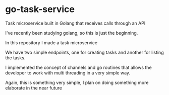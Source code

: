 # go-task-service
Task microservice built in Golang that receives calls through an API

I've recently been studying golang, so this is just the beginning.

In this repository I made a task microservice 

We have two simple endpoints, one for creating tasks and another for listing the tasks.

I implemented the concept of channels and go routines that allows the developer to work with multi threading in a very simple way.

Again, this is something very simple, I plan on doing something more elaborate in the near future

